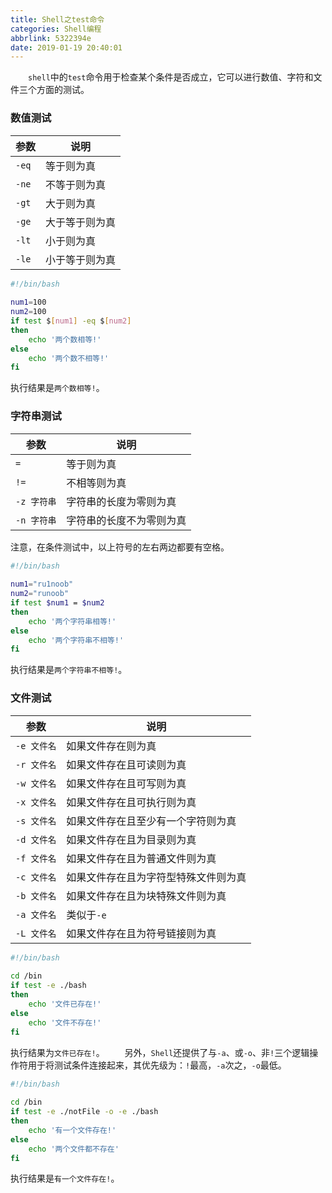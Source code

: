 ```yaml
---
title: Shell之test命令
categories: Shell编程
abbrlink: 5322394e
date: 2019-01-19 20:40:01
---
```

&emsp;&emsp;`shell`中的`test`命令用于检查某个条件是否成立，它可以进行数值、字符和文件三个方面的测试。

### 数值测试

参数  | 说明
------|-------
`-eq` | 等于则为真
`-ne` | 不等于则为真
`-gt` | 大于则为真
`-ge` | 大于等于则为真
`-lt` | 小于则为真
`-le` | 小于等于则为真

``` bash
#!/bin/bash
​
num1=100
num2=100
if test $[num1] -eq $[num2]
then
    echo '两个数相等!'
else
    echo '两个数不相等!'
fi
```

执行结果是`两个数相等!`。

### 字符串测试

参数       | 说明
-----------|----
`=`        | 等于则为真
`!=`       | 不相等则为真
`-z 字符串` | 字符串的长度为零则为真
`-n 字符串` | 字符串的长度不为零则为真

注意，在条件测试中，以上符号的左右两边都要有空格。

``` bash
#!/bin/bash
​
num1="ru1noob"
num2="runoob"
if test $num1 = $num2
then
    echo '两个字符串相等!'
else
    echo '两个字符串不相等!'
fi
```

执行结果是`两个字符串不相等!`。

### 文件测试

参数        | 说明
-----------|------------
`-e 文件名` | 如果文件存在则为真
`-r 文件名` | 如果文件存在且可读则为真
`-w 文件名` | 如果文件存在且可写则为真
`-x 文件名` | 如果文件存在且可执行则为真
`-s 文件名` | 如果文件存在且至少有一个字符则为真
`-d 文件名` | 如果文件存在且为目录则为真
`-f 文件名` | 如果文件存在且为普通文件则为真
`-c 文件名` | 如果文件存在且为字符型特殊文件则为真
`-b 文件名` | 如果文件存在且为块特殊文件则为真
`-a 文件名` | 类似于`-e`
`-L 文件名` | 如果文件存在且为符号链接则为真

``` bash
#!/bin/bash
​
cd /bin
if test -e ./bash
then
    echo '文件已存在!'
else
    echo '文件不存在!'
fi
```

执行结果为`文件已存在!`。
&emsp;&emsp;另外，`Shell`还提供了与`-a`、或`-o`、非`!`三个逻辑操作符用于将测试条件连接起来，其优先级为：`!`最高，`-a`次之，`-o`最低。

``` bash
#!/bin/bash
​
cd /bin
if test -e ./notFile -o -e ./bash
then
    echo '有一个文件存在!'
else
    echo '两个文件都不存在'
fi
```

执行结果是`有一个文件存在!`。